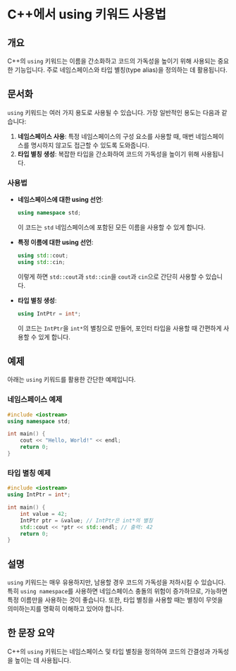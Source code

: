 <!--
Meta Description: # C++에서 using 키워드 사용법 ## 개요 C++의 `using` 키워드는 이름을 간소화하고 코드의 가독성을 높이기 위해 사용되는 중요한 기능입니다. 주로 네임스페이스와 타입 별칭(type alias)을 정의하는 데 활용됩니다. ## 문서화 `using` 키워드...
Meta Keywords: using, std, int, 사용할, cpp
-->

# C++에서 using 키워드 사용법

## 개요
C++의 `using` 키워드는 이름을 간소화하고 코드의 가독성을 높이기 위해 사용되는 중요한 기능입니다. 주로 네임스페이스와 타입 별칭(type alias)을 정의하는 데 활용됩니다.

## 문서화
`using` 키워드는 여러 가지 용도로 사용될 수 있습니다. 가장 일반적인 용도는 다음과 같습니다:

1. **네임스페이스 사용**: 특정 네임스페이스의 구성 요소를 사용할 때, 매번 네임스페이스를 명시하지 않고도 접근할 수 있도록 도와줍니다.
2. **타입 별칭 생성**: 복잡한 타입을 간소화하여 코드의 가독성을 높이기 위해 사용됩니다.

### 사용법
- **네임스페이스에 대한 using 선언**:
  ```cpp
  using namespace std;
  ```
  이 코드는 `std` 네임스페이스에 포함된 모든 이름을 사용할 수 있게 합니다.

- **특정 이름에 대한 using 선언**:
  ```cpp
  using std::cout;
  using std::cin;
  ```
  이렇게 하면 `std::cout`과 `std::cin`을 `cout`과 `cin`으로 간단히 사용할 수 있습니다.

- **타입 별칭 생성**:
  ```cpp
  using IntPtr = int*;
  ```
  이 코드는 `IntPtr`을 `int*`의 별칭으로 만들어, 포인터 타입을 사용할 때 간편하게 사용할 수 있게 합니다.

## 예제
아래는 `using` 키워드를 활용한 간단한 예제입니다.

### 네임스페이스 예제
```cpp
#include <iostream>
using namespace std;

int main() {
    cout << "Hello, World!" << endl;
    return 0;
}
```

### 타입 별칭 예제
```cpp
#include <iostream>
using IntPtr = int*;

int main() {
    int value = 42;
    IntPtr ptr = &value; // IntPtr은 int*의 별칭
    std::cout << *ptr << std::endl; // 출력: 42
    return 0;
}
```

## 설명
`using` 키워드는 매우 유용하지만, 남용할 경우 코드의 가독성을 저하시킬 수 있습니다. 특히 `using namespace`를 사용하면 네임스페이스 충돌의 위험이 증가하므로, 가능하면 특정 이름만을 사용하는 것이 좋습니다. 또한, 타입 별칭을 사용할 때는 별칭이 무엇을 의미하는지를 명확히 이해하고 있어야 합니다.

## 한 문장 요약
C++의 `using` 키워드는 네임스페이스 및 타입 별칭을 정의하여 코드의 간결성과 가독성을 높이는 데 사용됩니다.
